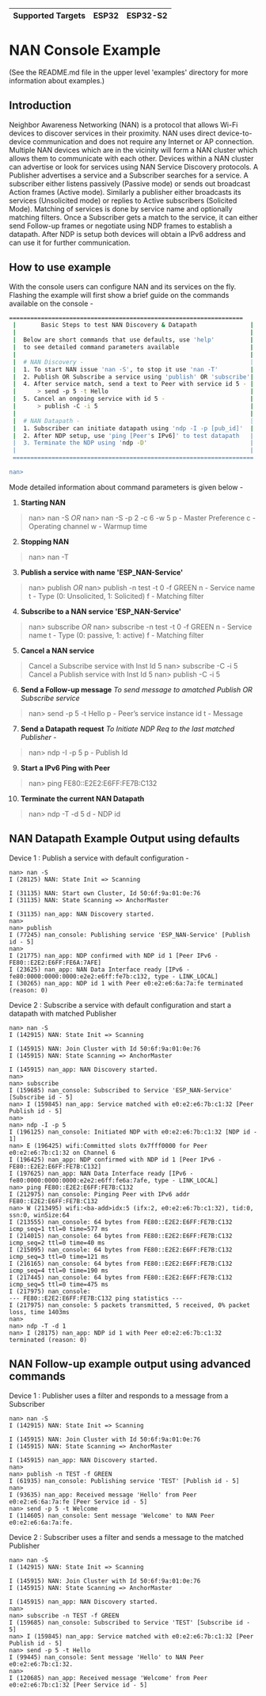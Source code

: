 | Supported Targets | ESP32 | ESP32-S2 |
| ----------------- | ----- | -------- |

# NAN Console Example

(See the README.md file in the upper level 'examples' directory for more information about examples.)

## Introduction
Neighbor Awareness Networking (NAN) is a protocol that allows Wi-Fi devices to discover services in their proximity. NAN uses direct device-to-device communication and does not require any Internet or AP connection.
Multiple NAN devices which are in the vicinity will form a NAN cluster which allows them to communicate with each other. Devices within a NAN cluster can advertise or look for services using NAN Service Discovery protocols.
A Publisher advertises a service and a Subscriber searches for a service. A subscriber either listens passively (Passive mode) or sends out broadcast Action frames (Active mode). Similarly a publisher either broadcasts its services (Unsolicited mode) or replies to Active subscribers (Solicited Mode). Matching of services is done by service name and optionally matching filters. Once a Subscriber gets a match to the service, it can either send Follow-up frames or negotiate using NDP frames to establish a datapath. After NDP is setup both devices will obtain a IPv6 address and can use it for further communication.

## How to use example
With the console users can configure NAN and its services on the fly. Flashing the example will first show a brief guide on the commands available on the console -

```bash
==================================================================
 |       Basic Steps to test NAN Discovery & Datapath               |
 |                                                                  |
 |  Below are short commands that use defaults, use 'help'          |
 |  to see detailed command parameters available                    |
 |                                                                  |
 |  # NAN Discovery -                                               |
 |  1. To start NAN issue 'nan -S', to stop it use 'nan -T'         |
 |  2. Publish OR Subscribe a service using 'publish' OR 'subscribe'|
 |  4. After service match, send a text to Peer with service id 5 - |
 |      > send -p 5 -t Hello                                        |
 |  5. Cancel an ongoing service with id 5 -                        |
 |      > publish -C -i 5                                           |
 |                                                                  |
 |  # NAN Datapath -                                                |
 |  1. Subscriber can initiate datapath using 'ndp -I -p [pub_id]'  |
 |  2. After NDP setup, use 'ping [Peer's IPv6]' to test datapath   |
 |  3. Terminate the NDP using 'ndp -D'                             |
 |                                                                  |
 ====================================================================

nan>
```

Mode detailed information about command parameters is given below -

1. **Starting NAN**
>nan> nan -S
   *OR*
>nan> nan -S -p 2 -c 6 -w 5
>p - Master Preference
>c - Operating channel
>w - Warmup time

2. **Stopping NAN**
> nan> nan -T

3. **Publish a service with name 'ESP_NAN-Service'**
>nan> publish
   *OR*
>nan> publish -n test -t 0 -f GREEN
>n - Service name
>t - Type (0: Unsolicited, 1: Solicited)
>f - Matching filter

4. **Subscribe to a NAN service 'ESP_NAN-Service'**
>nan> subscribe
   *OR*
>nan> subscribe -n test -t 0 -f GREEN
>n - Service name
>t - Type (0: passive, 1: active)
>f - Matching filter

5. **Cancel a NAN service**
> Cancel a Subscribe service with Inst Id 5
>nan> subscribe -C -i 5
> Cancel a Publish service with Inst Id 5
>nan> publish -C -i 5

6. **Send a Follow-up message**
*To send message to amatched Publish OR Subscribe service*
>nan> send -p 5 -t Hello
>p - Peer’s service instance id
>t - Message

7. **Send a Datapath request**
*To Initiate NDP Req to the last matched Publisher -*
>nan> ndp -I -p 5
>p - Publish Id

9. **Start a IPv6 Ping with Peer**
>nan> ping FE80::E2E2:E6FF:FE7B:C132

10. **Terminate the current NAN Datapath**
>nan> ndp -T -d 5
>d - NDP id

## NAN Datapath Example Output using defaults
Device 1 : Publish a service with default configuration -

```
nan> nan -S
I (28125) NAN: State Init => Scanning

I (31135) NAN: Start own Cluster, Id 50:6f:9a:01:0e:76
I (31135) NAN: State Scanning => AnchorMaster

I (31135) nan_app: NAN Discovery started.
nan>
nan> publish
I (77245) nan_console: Publishing service 'ESP_NAN-Service' [Publish id - 5]
nan>
I (21775) nan_app: NDP confirmed with NDP id 1 [Peer IPv6 - FE80::E2E2:E6FF:FE6A:7AFE]
I (23625) nan_app: NAN Data Interface ready [IPv6 - fe80:0000:0000:0000:e2e2:e6ff:fe7b:c132, type - LINK_LOCAL]
I (30265) nan_app: NDP id 1 with Peer e0:e2:e6:6a:7a:fe terminated (reason: 0)
```

Device 2 : Subscribe a service with default configuration and start a datapath with matched Publisher

```
nan> nan -S
I (142915) NAN: State Init => Scanning

I (145915) NAN: Join Cluster with Id 50:6f:9a:01:0e:76
I (145915) NAN: State Scanning => AnchorMaster

I (145915) nan_app: NAN Discovery started.
nan>
nan> subscribe
I (159685) nan_console: Subscribed to Service 'ESP_NAN-Service' [Subscribe id - 5]
nan> I (159845) nan_app: Service matched with e0:e2:e6:7b:c1:32 [Peer Publish id - 5]
nan>
nan> ndp -I -p 5
I (196125) nan_console: Initiated NDP with e0:e2:e6:7b:c1:32 [NDP id - 1]
nan> E (196425) wifi:Committed slots 0x7fff0000 for Peer e0:e2:e6:7b:c1:32 on Channel 6
I (196425) nan_app: NDP confirmed with NDP id 1 [Peer IPv6 - FE80::E2E2:E6FF:FE7B:C132]
I (197625) nan_app: NAN Data Interface ready [IPv6 - fe80:0000:0000:0000:e2e2:e6ff:fe6a:7afe, type - LINK_LOCAL]
nan> ping FE80::E2E2:E6FF:FE7B:C132
I (212975) nan_console: Pinging Peer with IPv6 addr FE80::E2E2:E6FF:FE7B:C132
nan> W (213495) wifi:<ba-add>idx:5 (ifx:2, e0:e2:e6:7b:c1:32), tid:0, ssn:0, winSize:64
I (213555) nan_console: 64 bytes from FE80::E2E2:E6FF:FE7B:C132 icmp_seq=1 ttl=0 time=577 ms
I (214015) nan_console: 64 bytes from FE80::E2E2:E6FF:FE7B:C132 icmp_seq=2 ttl=0 time=40 ms
I (215095) nan_console: 64 bytes from FE80::E2E2:E6FF:FE7B:C132 icmp_seq=3 ttl=0 time=121 ms
I (216165) nan_console: 64 bytes from FE80::E2E2:E6FF:FE7B:C132 icmp_seq=4 ttl=0 time=190 ms
I (217445) nan_console: 64 bytes from FE80::E2E2:E6FF:FE7B:C132 icmp_seq=5 ttl=0 time=475 ms
I (217975) nan_console:
--- FE80::E2E2:E6FF:FE7B:C132 ping statistics ---
I (217975) nan_console: 5 packets transmitted, 5 received, 0% packet loss, time 1403ms
nan>
nan> ndp -T -d 1
nan> I (28175) nan_app: NDP id 1 with Peer e0:e2:e6:7b:c1:32 terminated (reason: 0)
```

## NAN Follow-up example output using advanced commands

Device 1 : Publisher uses a filter and responds to a message from a Subscriber
```
nan> nan -S
I (142915) NAN: State Init => Scanning

I (145915) NAN: Join Cluster with Id 50:6f:9a:01:0e:76
I (145915) NAN: State Scanning => AnchorMaster

I (145915) nan_app: NAN Discovery started.
nan>
nan> publish -n TEST -f GREEN
I (61935) nan_console: Publishing service 'TEST' [Publish id - 5]
nan>
I (93635) nan_app: Received message 'Hello' from Peer e0:e2:e6:6a:7a:fe [Peer Service id - 5]
nan> send -p 5 -t Welcome
I (114605) nan_console: Sent message 'Welcome' to NAN Peer e0:e2:e6:6a:7a:fe.
```

Device 2 : Subscriber uses a filter and sends a message to the matched Publisher
```
nan> nan -S
I (142915) NAN: State Init => Scanning

I (145915) NAN: Join Cluster with Id 50:6f:9a:01:0e:76
I (145915) NAN: State Scanning => AnchorMaster

I (145915) nan_app: NAN Discovery started.
nan>
nan> subscribe -n TEST -f GREEN
I (159685) nan_console: Subscribed to Service 'TEST' [Subscribe id - 5]
nan> I (159845) nan_app: Service matched with e0:e2:e6:7b:c1:32 [Peer Publish id - 5]
nan> send -p 5 -t Hello
I (99445) nan_console: Sent message 'Hello' to NAN Peer e0:e2:e6:7b:c1:32.
nan>
I (120685) nan_app: Received message 'Welcome' from Peer e0:e2:e6:7b:c1:32 [Peer Service id - 5]
```
